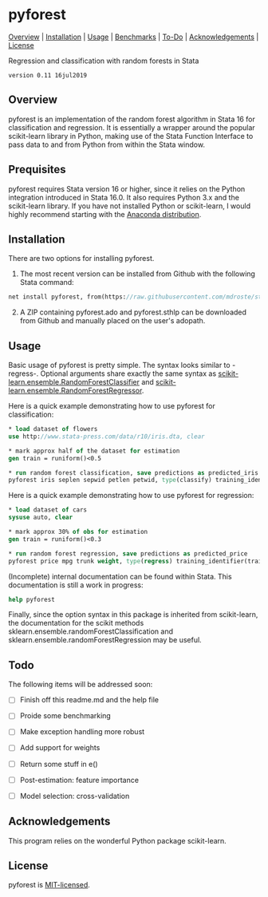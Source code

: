 
pyforest
=================================

[Overview](#overview)
| [Installation](#installation)
| [Usage](#usage)
| [Benchmarks](#benchmarks)
| [To-Do](#todo)
| [Acknowledgements](#acknowledgements)
| [License](#license)

Regression and classification with random forests in Stata

`version 0.11 16jul2019`


Overview
---------------------------------

pyforest is an implementation of the random forest algorithm in Stata 16 for classification and regression. It is essentially a wrapper around the popular scikit-learn library in Python, making use of the Stata Function Interface to pass data to and from Python from within the Stata window. 


Prequisites
---------------------------------

pyforest requires Stata version 16 or higher, since it relies on the Python integration introduced in Stata 16.0. It also requires Python 3.x and the scikit-learn library. If you have not installed Python or scikit-learn, I would highly recommend starting with the [Anaconda distribution](https://docs.anaconda.com/anaconda).


Installation
---------------------------------

There are two options for installing pyforest.

1. The most recent version can be installed from Github with the following Stata command:

```stata
net install pyforest, from(https://raw.githubusercontent.com/mdroste/stata-pyforest/master/)
```

2. A ZIP containing pyforest.ado and pyforest.sthlp can be downloaded from Github and manually placed on the user's adopath.


Usage
---------------------------------

Basic usage of pyforest is pretty simple. The syntax looks similar to -regress-. Optional arguments share exactly the same syntax as [scikit-learn.ensemble.RandomForestClassifier](https://scikit-learn.org/stable/modules/generated/sklearn.ensemble.RandomForestClassifier.html) and [scikit-learn.ensemble.RandomForestRegressor](https://scikit-learn.org/stable/modules/generated/sklearn.ensemble.RandomForestRegressor.html).

Here is a quick example demonstrating how to use pyforest for classification:

```stata
* load dataset of flowers
use http://www.stata-press.com/data/r10/iris.dta, clear

* mark approx half of the dataset for estimation
gen train = runiform()<0.5

* run random forest classification, save predictions as predicted_iris
pyforest iris seplen sepwid petlen petwid, type(classify) training_identifier(train) save_prediction(predicted_iris)
```

Here is a quick example demonstrating how to use pyforest for regression:

```stata
* load dataset of cars
sysuse auto, clear

* mark approx 30% of obs for estimation
gen train = runiform()<0.3

* run random forest regression, save predictions as predicted_price
pyforest price mpg trunk weight, type(regress) training_identifier(train) save_prediction(predicted_price)
```

(Incomplete) internal documentation can be found within Stata. This documentation is still a work in progress:
```stata
help pyforest
```

Finally, since the option syntax in this package is inherited from scikit-learn, the documentation for the scikit methods sklearn.ensemble.randomForestClassification and sklearn.ensemble.randomForestRegression may be useful. 

  
Todo
---------------------------------

The following items will be addressed soon:

- [ ] Finish off this readme.md and the help file
- [ ] Proide some benchmarking
- [ ] Make exception handling more robust
- [ ] Add support for weights
- [ ] Return some stuff in e()
- [ ] Post-estimation: feature importance
- [ ] Model selection: cross-validation


Acknowledgements
---------------------------------

This program relies on the wonderful Python package scikit-learn.


License
---------------------------------

pyforest is [MIT-licensed](https://github.com/mdroste/stata-pyforest/blob/master/LICENSE).
